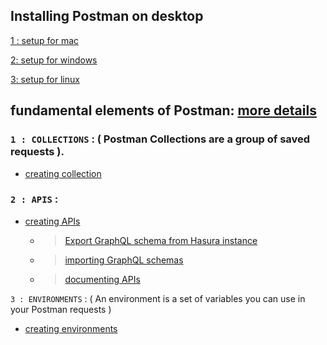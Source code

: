 ## Installing Postman on desktop

[1 : setup for mac](https://learning.postman.com/docs/getting-started/installation-and-updates/#installing-postman-on-mac)

[2: setup for windows](https://learning.postman.com/docs/getting-started/installation-and-updates/#installing-postman-on-windows)

[3: setup for linux](https://learning.postman.com/docs/getting-started/installation-and-updates/#installing-postman-on-linux)

## fundamental elements of Postman: [more details](https://learning.postman.com/docs/getting-started/navigating-postman/)

### `1 : COLLECTIONS` : ( Postman Collections are a group of saved requests ).
* [creating collection](https://learning.postman.com/docs/getting-started/creating-the-first-collection/)

### `2 : APIS` : 
* [creating APIs](https://learning.postman.com/docs/designing-and-developing-your-api/creating-an-api/)
    * >[Export GraphQL schema from Hasura instance](https://hasura.io/docs/latest/guides/export-graphql-schema/#using-graphqurl)
    * >[importing GraphQL schemas](https://learning.postman.com/docs/sending-requests/graphql/graphql/#introspection-and-importing-graphql-schemas)
    * >[documenting APIs](https://learning.postman.com/docs/publishing-your-api/documenting-your-api/#documenting-a-collection)

`3 : ENVIRONMENTS` : ( An environment is a set of variables you can use in your Postman requests )
* [creating environments](https://learning.postman.com/docs/sending-requests/managing-environments/#creating-environments)
